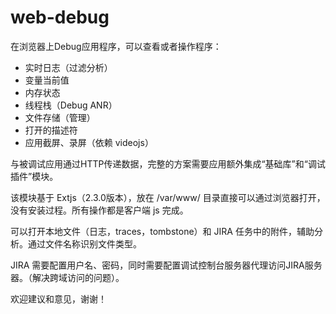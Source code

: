 # web-debug

在浏览器上Debug应用程序，可以查看或者操作程序：

* 实时日志（过滤分析）
* 变量当前值
* 内存状态
* 线程栈（Debug ANR）
* 文件存储（管理）
* 打开的描述符
* 应用截屏、录屏（依赖 videojs）

与被调试应用通过HTTP传递数据，完整的方案需要应用额外集成“基础库”和“调试插件”模块。

该模块基于 Extjs（2.3.0版本），放在 /var/www/ 目录直接可以通过浏览器打开，没有安装过程。所有操作都是客户端 js 完成。

可以打开本地文件（日志，traces，tombstone）和 JIRA 任务中的附件，辅助分析。通过文件名称识别文件类型。

JIRA 需要配置用户名、密码，同时需要配置调试控制台服务器代理访问JIRA服务器。（解决跨域访问的问题）。

欢迎建议和意见，谢谢！
